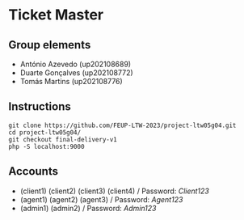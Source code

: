 # Ticket Master

## Group elements
* António Azevedo (up202108689)
* Duarte Gonçalves (up202108772)
* Tomás Martins (up202108776)

## Instructions
```
git clone https://github.com/FEUP-LTW-2023/project-ltw05g04.git
cd project-ltw05g04/
git checkout final-delivery-v1
php -S localhost:9000
```

## Accounts

* (client1) (client2) (client3) (client4) / Password: _Client123_
* (agent1) (agent2) (agent3) / Password: _Agent123_
* (admin1) (admin2) / Password: _Admin123_
